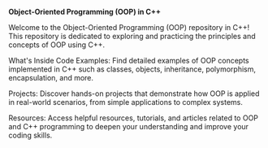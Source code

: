 **Object-Oriented Programming (OOP) in C++**  


Welcome to the Object-Oriented Programming (OOP) repository in C++! This repository is dedicated to exploring and practicing the principles and concepts of OOP using C++.

What's Inside
Code Examples: Find detailed examples of OOP concepts implemented in C++ such as classes, objects, inheritance, polymorphism, encapsulation, and more.

Projects: Discover hands-on projects that demonstrate how OOP is applied in real-world scenarios, from simple applications to complex systems.

Resources: Access helpful resources, tutorials, and articles related to OOP and C++ programming to deepen your understanding and improve your coding skills.

